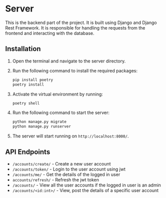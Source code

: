 <!-- write basic description about the backend part of the project -->

# Server

This is the backend part of the project. It is built using Django and Django Rest Framework. It is responsible for handling the requests from the frontend and interacting with the database.

## Installation

1. Open the terminal and navigate to the server directory.
2. Run the following command to install the required packages:

    ```bash
    pip install poetry
    poetry install
    ```

3. Activate the virtual environment by running:

    ```bash
    poetry shell
    ```

4. Run the following command to start the server:

    ```bash
    python manage.py migrate
    python manage.py runserver
    ```

5. The server will start running on `http://localhost:8000/`.

## API Endpoints

- `/accounts/create/` - Create a new user account
- `/accounts/token/` - Login to the user account using jwt
- `/accounts/me/` - Get the details of the logged in user
- `accounts/refresh/` - Refresh the jwt token
- `/accounts/` - View all the user accounts if the logged in user is an admin
- `/accounts/<id:int>/` - View, post the details of a specific user account
<!-- - `/accounts/update/` - Update the details of the logged in user -->